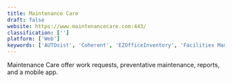 ```yaml
---
title: Maintenance Care
draft: false 
website: https://www.maintenancecare.com:443/
classification: ['']
platform: ['Web']
keywords: ['AUTOsist', 'Coherent', 'EZOfficeInventory', 'Facilities Management eXpress (FMX)', 'Field Force Tracker', 'Fiix', 'Hippo CMMS', 'HouseCall Pro', 'JOnAS', 'Kickserv', 'Maintenance Connection', 'Malvee Jobber', 'ProntoForms', 'RazorSync', 'ServiceTitan', 'Smart Service', 'Tasker', 'Tofino', 'Tradify', 'Whip Around', 'eWorkOrders']
---
```

Maintenance Care offer work requests, preventative maintenance, reports, and a mobile app.